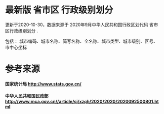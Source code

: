 # 最新版 省市区 行政级别划分

更新于2020-10-30，数据来源于 2020年9月中华人民共和国行政区划代码  省市区行政级别划分 .

包括：
城市编码、城市名称、简写名称、全名称、城市类型、城市级别、区号、市中心坐标 



# 参考来源

#### 国家统计局  http://www.stats.gov.cn/

#### 中华人民共和国民政部  http://www.mca.gov.cn//article/sj/xzqh/2020/2020/2020092500801.html


